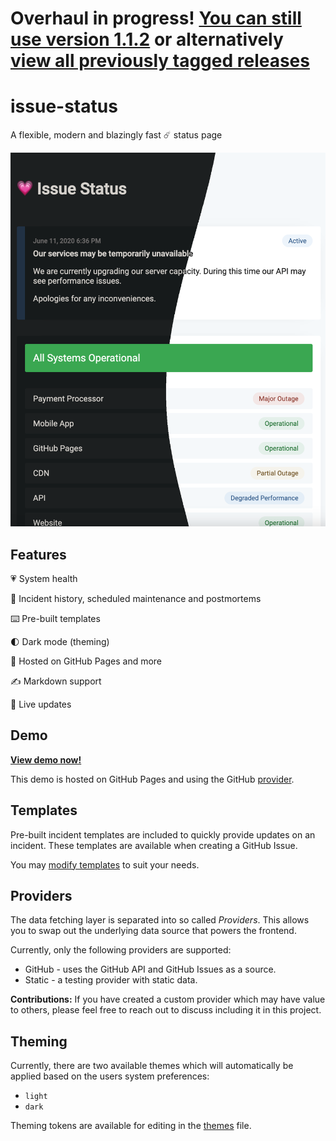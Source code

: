 # Overhaul in progress! [You can still use version 1.1.2](https://github.com/tadhglewis/issue-status/tree/d8bc206c84f59be3feaca09a04467119895939de) or alternatively [view all previously tagged releases](https://github.com/tadhglewis/issue-status/releases)

# issue-status

A flexible, modern and blazingly fast ☄️ status page

![Issue Status](./example.png)

## Features

💗 System health

📝 Incident history, scheduled maintenance and postmortems

⌨️ Pre-built templates

🌓 Dark mode (theming)

🛜 Hosted on GitHub Pages and more

✍️ Markdown support

🔴 Live updates

## Demo

[**View demo now!**](https://tadhglewis.github.io/issue-status)

This demo is hosted on GitHub Pages and using the GitHub [provider](#providers).

## Templates

Pre-built incident templates are included to quickly provide updates on an incident. These templates are available when creating a GitHub Issue.

You may [modify templates](./.github/ISSUE_TEMPLATE/) to suit your needs.

## Providers

The data fetching layer is separated into so called _Providers_. This allows you to swap out the underlying data source that powers the frontend.

Currently, only the following providers are supported:

- GitHub - uses the GitHub API and GitHub Issues as a source.
- Static - a testing provider with static data.

**Contributions:** If you have created a custom provider which may have value to others, please feel free to reach out to discuss including it in this project.

## Theming

Currently, there are two available themes which will automatically be applied based on the users system preferences:

- `light`
- `dark`

Theming tokens are available for editing in the [themes](./src/app/themes.ts) file.
